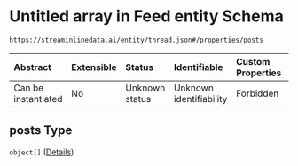 # Untitled array in Feed entity Schema

```txt
https://streaminlinedata.ai/entity/thread.json#/properties/posts
```



| Abstract            | Extensible | Status         | Identifiable            | Custom Properties | Additional Properties | Access Restrictions | Defined In                                                |
| :------------------ | :--------- | :------------- | :---------------------- | :---------------- | :-------------------- | :------------------ | :-------------------------------------------------------- |
| Can be instantiated | No         | Unknown status | Unknown identifiability | Forbidden         | Allowed               | none                | [thread.json*](../out/thread.json "open original schema") |

## posts Type

`object[]` ([Details](thread-definitions-post.md))
